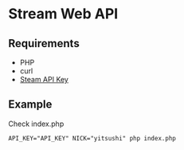 # Stream Web API

## Requirements

* PHP
* curl
* [Steam API Key](http://steamcommunity.com/dev)

## Example

Check index.php

    API_KEY="API_KEY" NICK="yitsushi" php index.php

